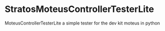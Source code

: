# StratosMoteusControllerTesterLite
MoteusControllerTesterLite a simple tester for the dev kit moteus in python
